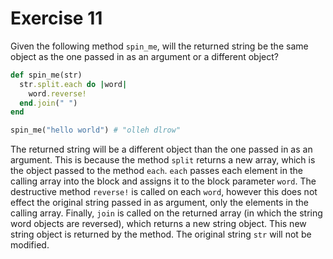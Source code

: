 # Exercise 11

Given the following method `spin_me`, will the returned string be the same object as the one passed in as an argument or a different object?

```ruby
def spin_me(str)
  str.split.each do |word|
    word.reverse!
  end.join(" ")
end

spin_me("hello world") # "olleh dlrow"
```

The returned string will be a different object than the one passed in as an argument. This is because the method `split` returns a new array, which is the object passed to the method `each`. `each` passes each element in the calling array into the block and assigns it to the block parameter `word`. The destructive method `reverse!` is called on each `word`, however this does not effect the original string passed in as argument, only the elements in the calling array. Finally, `join` is called on the returned array (in which the string word objects are reversed), which returns a new string object. This new string object is returned by the method. The original string `str` will not be modified.
